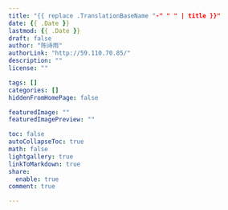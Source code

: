```yaml
---
title: "{{ replace .TranslationBaseName "-" " " | title }}"
date: {{ .Date }}
lastmod: {{ .Date }}
draft: false
author: "陈诗雨"
authorLink: "http://59.110.70.85/"
description: ""
license: ""

tags: []
categories: []
hiddenFromHomePage: false

featuredImage: ""
featuredImagePreview: ""

toc: false
autoCollapseToc: true
math: false
lightgallery: true
linkToMarkdown: true
share:
  enable: true
comment: true

---
```


